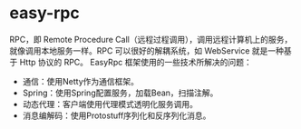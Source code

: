 # easy-rpc
RPC，即 Remote Procedure Call（远程过程调用），调用远程计算机上的服务，就像调用本地服务一样。RPC 可以很好的解耦系统，如 WebService 就是一种基于 Http 协议的 RPC。
EasyRpc 框架使用的一些技术所解决的问题：
* 通信：使用Netty作为通信框架。
* Spring：使用Spring配置服务，加载Bean，扫描注解。
* 动态代理：客户端使用代理模式透明化服务调用。
* 消息编解码：使用Protostuff序列化和反序列化消息。

